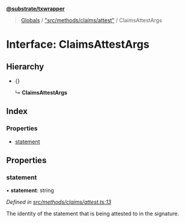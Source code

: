 **[@substrate/txwrapper](../README.md)**

> [Globals](../globals.md) / ["src/methods/claims/attest"](../modules/_src_methods_claims_attest_.md) / ClaimsAttestArgs

# Interface: ClaimsAttestArgs

## Hierarchy

* {}

  ↳ **ClaimsAttestArgs**

## Index

### Properties

* [statement](_src_methods_claims_attest_.claimsattestargs.md#statement)

## Properties

### statement

•  **statement**: string

*Defined in [src/methods/claims/attest.ts:13](https://github.com/paritytech/txwrapper/blob/aa1756f/src/methods/claims/attest.ts#L13)*

The identity of the statement that is being attested to in the signature.
